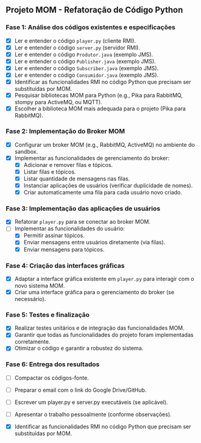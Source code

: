 ## Projeto MOM - Refatoração de Código Python

### Fase 1: Análise dos códigos existentes e especificações
- [x] Ler e entender o código `player.py` (cliente RMI).
- [x] Ler e entender o código `server.py` (servidor RMI).
- [x] Ler e entender o código `Produtor.java` (exemplo JMS).
- [x] Ler e entender o código `Publisher.java` (exemplo JMS).
- [x] Ler e entender o código `Subscriber.java` (exemplo JMS).
- [x] Ler e entender o código `Consumidor.java` (exemplo JMS).
- [x] Identificar as funcionalidades RMI no código Python que precisam ser substituídas por MOM.
- [x] Pesquisar bibliotecas MOM para Python (e.g., Pika para RabbitMQ, stompy para ActiveMQ, ou MQTT).
- [x] Escolher a biblioteca MOM mais adequada para o projeto (Pika para RabbitMQ).

### Fase 2: Implementação do Broker MOM
- [x] Configurar um broker MOM (e.g., RabbitMQ, ActiveMQ) no ambiente do sandbox.
- [x] Implementar as funcionalidades de gerenciamento do broker:
    - [x] Adicionar e remover filas e tópicos.
    - [x] Listar filas e tópicos.
    - [x] Listar quantidade de mensagens nas filas.
    - [x] Instanciar aplicações de usuários (verificar duplicidade de nomes).
    - [x] Criar automaticamente uma fila para cada usuário novo criado.

### Fase 3: Implementação das aplicações de usuários
- [x] Refatorar `player.py` para se conectar ao broker MOM.
- [ ] Implementar as funcionalidades do usuário:
    - [x] Permitir assinar tópicos.
    - [x] Enviar mensagens entre usuários diretamente (via filas).
    - [x] Enviar mensagens para tópicos.

### Fase 4: Criação das interfaces gráficas
- [x] Adaptar a interface gráfica existente em `player.py` para interagir com o novo sistema MOM.
- [x] Criar uma interface gráfica para o gerenciamento do broker (se necessário).

### Fase 5: Testes e finalização
- [x] Realizar testes unitários e de integração das funcionalidades MOM.
- [x] Garantir que todas as funcionalidades do projeto foram implementadas corretamente.
- [x] Otimizar o código e garantir a robustez do sistema.

### Fase 6: Entrega dos resultados
- [ ] Compactar os códigos-fonte.
- [ ] Preparar o email com o link do Google Drive/GitHub.
- [ ] Escrever um player.py e server.py executáveis (se aplicável).
- [ ] Apresentar o trabalho pessoalmente (conforme observações).



- [x] Identificar as funcionalidades RMI no código Python que precisam ser substituídas por MOM.


